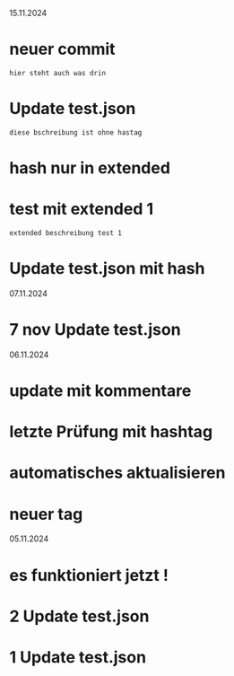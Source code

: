 15.11.2024

# neuer commit
    hier steht auch was drin


# Update test.json
    diese bschreibung ist ohne hastag




# hash nur in extended


# test mit extended 1
    extended beschreibung test 1


# Update test.json mit hash

07.11.2024

# 7 nov Update test.json

06.11.2024

# update mit kommentare


# letzte Prüfung mit hashtag


# automatisches aktualisieren


# neuer tag

05.11.2024

# es funktioniert jetzt !


# 2 Update test.json


# 1 Update test.json


